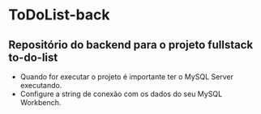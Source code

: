 # ToDoList-back

## Repositório do backend para o projeto fullstack to-do-list

- Quando for executar o projeto é importante ter o MySQL Server executando. 
- Configure a string de conexão com os dados do seu MySQL Workbench. 

